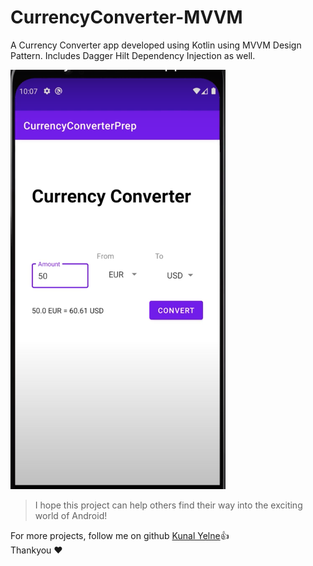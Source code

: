 # CurrencyConverter-MVVM

A Currency Converter app developed using Kotlin using MVVM Design Pattern. Includes Dagger Hilt Dependency Injection as well.
<div style="align:center">
  <img src ="/images/result.png"/>
</div>


> I hope this project can help others find their way into the exciting world of Android!

For more projects, follow me on github [Kunal Yelne](https://github.com/kunalyelne):+1:  
Thankyou :heart:
